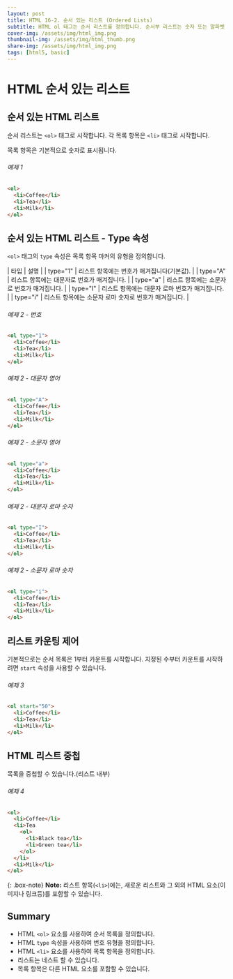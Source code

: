 ```yaml
---
layout: post
title: HTML 16-2. 순서 있는 리스트 (Ordered Lists)
subtitle: HTML ol 태그는 순서 리스트를 정의합니다. 순서부 리스트는 숫자 또는 알파벳 순으로 지정할 수 있습니다.
cover-img: /assets/img/html_img.png
thumbnail-img: /assets/img/html_thumb.png
share-img: /assets/img/html_img.png
tags: [html5, basic]
---
```


# HTML 순서 있는 리스트

## 순서 있는 HTML 리스트

순서 리스트는 ```<ol>``` 태그로 시작합니다. 각 목록 항목은 ```<li>``` 태그로 시작합니다.

목록 항목은 기본적으로 숫자로 표시됩니다.

###### 예제 1

```html
<ol>
  <li>Coffee</li>
  <li>Tea</li>
  <li>Milk</li>
</ol>
```

## 순서 있는 HTML 리스트 - Type 속성

```<ol>``` 태그의 ```type``` 속성은 목록 항목 마커의 유형을 정의합니다.

| 타입 | 설명 |
| type="1" | 리스트 항목에는 번호가 매겨집니다(기본값). |
| type="A" | 리스트 항목에는 대문자로 번호가 매겨집니다. |
| type="a" | 리스트 항목에는 소문자로 번호가 매겨집니다. |
| type="I" | 리스트 항목에는 대문자 로마 번호가 매겨집니다. |
| type="i" | 리스트 항목에는 소문자 로마 숫자로 번호가 매겨집니다. |

###### 예제 2 - 번호

```html
<ol type="1">
  <li>Coffee</li>
  <li>Tea</li>
  <li>Milk</li>
</ol>
```

###### 예제 2 - 대문자 영어

```html
<ol type="A">
  <li>Coffee</li>
  <li>Tea</li>
  <li>Milk</li>
</ol>
```

###### 예제 2 - 소문자 영어

```html
<ol type="a">
  <li>Coffee</li>
  <li>Tea</li>
  <li>Milk</li>
</ol>
```

###### 예제 2 - 대문자 로마 숫자

```html
<ol type="I">
  <li>Coffee</li>
  <li>Tea</li>
  <li>Milk</li>
</ol>
```

###### 예제 2 - 소문자 로마 숫자

```html
<ol type="i">
  <li>Coffee</li>
  <li>Tea</li>
  <li>Milk</li>
</ol>
```

## 리스트 카운팅 제어

기본적으로는 순서 목록은 1부터 카운트를 시작합니다. 지정된 수부터 카운트를 시작하려면 ```start``` 속성을 사용할 수 있습니다.

###### 예제 3

```html
<ol start="50">
  <li>Coffee</li>
  <li>Tea</li>
  <li>Milk</li>
</ol>
```

## HTML 리스트 중첩

목록을 중첩할 수 있습니다.(리스트 내부)

###### 예제 4

```html
<ol>
  <li>Coffee</li>
  <li>Tea
    <ol>
      <li>Black tea</li>
      <li>Green tea</li>
    </ol>
  </li>
  <li>Milk</li>
</ol>
```

{: .box-note}
**Note:** 리스트 항목(```<li>```)에는, 새로운 리스트와 그 외의 HTML 요소(이미지나 링크등)를 포함할 수 있습니다.

## Summary

+ HTML ```<ol>``` 요소를 사용하여 순서 목록을 정의합니다.
+ HTML ```type``` 속성을 사용하여 번호 유형을 정의합니다.
+ HTML ```<li>``` 요소를 사용하여 목록 항목을 정의합니다.
+ 리스트는 네스트 할 수 있습니다.
+ 목록 항목은 다른 HTML 요소를 포함할 수 있습니다.

